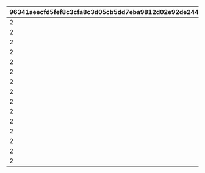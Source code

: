 |96341aeecfd5fef8c3cfa8c3d05cb5dd7eba9812d02e92de24464720d82fabfd|6e3d0a0406b42f887d92eb72156bbec4238935cf8d4a2b5bc0e526c8ca369f19|0938b36ffadb8cd28bc1f213d506888be3255958130a9a149e86eb7b9e65522e|d292c0b1a842dde66ba889b26d134922db5051abfec0f652500f4a9de8be244c|084661a1f30a4834cc1659114c9252d443d5092e188e8a52c7549debb5a1a7cc|93206c3324abd83eb33f0594fd04f5e99cbae040682f5fd35cd7291613d6b4c5|dec3dea9140b66fc370997db5a35903a8136019168bd265f5f880852e5062ad7|60dcaa7ae5603218167155f814c75205684dc3b84c66a2ea9e24404886a422d1|c47e1504f111a1780311a8d665c218fc5b2855ecd13a5a6ffa1091c888b8180d|752acbf3e985248d6b8bc1d2d05546692bdd8a36ec7ce3bb480e35f987b21a92|8d6bcad773e3f9dd0a471c5d64bfeac606064f440553776a8ed234ab32643f6f|fdcd6191dc0ae89a142aa47814f64240c18cfec4973ef9f2dd674f90e19451be|7552999090fafa28f7680e24d1fab43f12c5c7df363a0895f5429c0a5891c0de|2e133a23f0ff106182fc5c4bae1aa196f10448cfcbe5e225daf9749d2913684d|dde0a3a1cc3e055c1d174c1e4217112cd86fb1a842a14a95df72b2f0de4feb5d|e12417783831df71755b2786a23299a1a4fd9e5a59738153e2a4646455f7475d|03a31cef8f54fe5a6cb68b31812b949889540ca4165861745a6072647aabe41f|d9e9e078834d1461f39ce318d6e84a40cf7ed1755af547bdaae0f14bf5b8e748|
| --- | --- | --- | --- | --- | --- | --- | --- | --- | --- | --- | --- | --- | --- | --- | --- | --- | --- |
|2|150|94002|8|0|150000|91002|22003|1|12|20|0|2|5|20003|1|0|5|
|2|145|94002|8|0|100000|91002|22003|2|12|15|0|2|9|20003|6|0|2|
|2|140|94002|8|0|80000|91002|22002|3|12|11|0|2|19|20003|10|0|5|
|2|130|94002|8|0|80000|91002|22002|4|12|10|0|2|29|20003|20|0|5|
|2|120|94002|8|0|70000|91002|22002|5|12|9|0|2|39|20003|30|0|4|
|2|110|94002|8|0|70000|91002|22002|6|12|8|0|2|49|20003|40|0|4|
|2|100|94002|8|0|60000|91002|22002|7|12|7|0|2|99|20003|50|0|3|
|2|80|94002|8|0|40000|91002|22002|8|12|2|0|2|499|20003|100|0|2|
|2|50|94002|8|0|20000|91002|22002|9|12|7|0|2|999|20002|500|0|1|
|2|20|94002|8|0|16000|91002|22001|10|12|4|0|2|4999|20002|1000|0|3|
|2|15|94002|8|0|9000|91002|22001|11|12|3|0|2|9999|20002|5000|0|2|
|2|10|94002|8|0|4000|91002|22001|12|12|8|0|2|11999|20001|10000|0|1|
|2|5|94002|8|0|3000|91002|22001|13|12|7|0|2|13999|20001|12000|0|1|
|2|4|94002|8|0|2000|91002|22001|14|12|6|0|2|14999|20001|14000|0|1|
|2|3|94002|8|0|1800|91002|22001|15|12|5|0|2|30000|20001|15000|0|1|